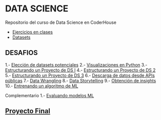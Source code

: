 # DATA SCIENCE
Repositorio del curso de Data Science en CoderHouse

* [Ejercicios en clases](./notebooks/)
* [Datasets](./datasets/)


## DESAFIOS
1.- [Elección de datasets potenciales](./Desafios/D1.-%20Eleccion%20de%20datasets%20potenciales/)
2.- [Visualizaciones en Python](./Desafios/D2.-%20Visualizaciones%20en%20Python/)
3.- [Estructurando un Proyecto de DS I](./Desafios/D3.-%20Estructurando%20un%20Proyecto%20de%20DS%20I/)
4.- [Estructurando un Proyecto de DS 2](./Desafios/D4.-%20Estructurando%20un%20Proyecto%20de%20DS%202/)
5.- [Estructurando un Proyecto de DS 3](./Desafios/D5.-%20Estructurando%20un%20Proyecto%20de%20DS%203/)
6.- [Descarga de datos desde APIs públicas](./Desafios/D6.-%20Descarga%20de%20datos%20desde%20APIs%20públicas/)
7.- [Data Wrangling](./Desafios/D7.-%20Data%20Wrangling/)
8.- [Data Storytelling](./Desafios/D8.-%20Data%20Storytelling/)
9.- [Obtención de insights](./Desafios/D9.-%20Obtencion%20de%20insights/)
10.- [Entrenando un algoritmo de ML](./Desafios/D10.-%20Entrenando%20un%20algoritmo%20de%20Machine%20Learning/)

Complementario 1.- [Evaluando modelos ML](./Desafios/DC1.-%20Evaluando%20modelos%20ML/)


## [Proyecto Final](./Proyecto%20Final/)